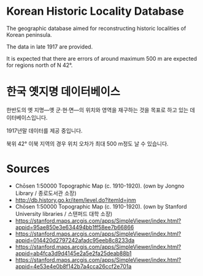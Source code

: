 Korean Historic Locality Database
=================================

The geographic database aimed for reconstructing historic localities of Korean peninsula.

The data in late 1917 are provided.

It is expected that there are errors of around maximum 500 m are expected for regions north of N 42°.

한국 옛지명 데이터베이스
======================

한반도의 옛 지명―옛 군·현·면―의 위치와 영역을 재구하는 것을 목표로 하고 있는 데이터베이스입니다.

1917년말 데이터를 제공 중입니다.

북위 42° 이북 지역의 경우 위치 오차가 최대 500 m정도 날 수 있습니다.

Sources
=======

* Chōsen 1:50000 Topographic Map (c. 1910-1920). (own by Jongno Library / 종로도서관 소장)
 * http://db.history.go.kr/item/level.do?itemId=jnm
* Chōsen 1:50000 Topographic Map (c. 1910-1920). (own by Stanford University libraries / 스탠퍼드 대학 소장)
 * https://stanford.maps.arcgis.com/apps/SimpleViewer/index.html?appid=95ae850e3e634494bb1ff58ee7b66866
 * https://stanford.maps.arcgis.com/apps/SimpleViewer/index.html?appid=014420d2797242afadc95eeb8c8233da
 * https://stanford.maps.arcgis.com/apps/SimpleViewer/index.html?appid=ab4fca3d9d4145e2a5e2fa25deab88b1
 * https://stanford.maps.arcgis.com/apps/SimpleViewer/index.html?appid=4e53e4e0b8f142b7a4cca26ccf2e701a